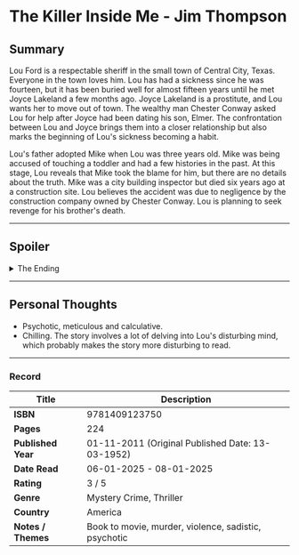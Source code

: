 # The Killer Inside Me - Jim Thompson

## Summary
Lou Ford is a respectable sheriff in the small town of Central City, Texas. Everyone in the town loves him. Lou has had a sickness since he was fourteen, but it has been buried well for almost fifteen years until he met Joyce Lakeland a few months ago. Joyce Lakeland is a prostitute, and Lou wants her to move out of town. The wealthy man Chester Conway asked Lou for help after Joyce had been dating his son, Elmer. The confrontation between Lou and Joyce brings them into a closer relationship but also marks the beginning of Lou's sickness becoming a habit.

Lou's father adopted Mike when Lou was three years old. Mike was being accused of touching a toddler and had a few histories in the past. At this stage, Lou reveals that Mike took the blame for him, but there are no details about the truth. Mike was a city building inspector but died six years ago at a construction site. Lou believes the accident was due to negligence by the construction company owned by Chester Conway. Lou is planning to seek revenge for his brother's death.

***

## Spoiler
<details>
  <summary>The Ending</summary>

- Joyce and Lou blackmail Chester to avoid exposing Joyce's affair with his son, Elmer.
- Lou always believes that Chester has killed his adopted brother Mike.
- To take vengeance for his brother's death, Lou kills both Joyce and Elmer. He stages the scene to look like Joyce has killed Elmer and Elmer was drunk has battered Joyce until she died after a short coma. 
- The police decided to charge Johnnie, an eighteen-year-old boy who works at a gas station. The police traced Elmer's marked money back to Johnnie, which was given by Lou. Lou goes to the cell to talk to Johnnie alone. Later, Lou murders him and stages the scene as a suicide.
- Then, a wanderer blackmails Lou after revealing that he heard Lou's suspicious conversation that he was involved in. Lou agrees to elope with Amy, who he always wanted to kill. On the night that the wanderer returns, Lou beats Amy to death and plans to frame the blackmailer for her murder. Another deputy, Jeff Plummer, kills the homeless man when Lou is chasing the wanderer.
- Lou is visited by Plummer and Hendricks in the hospital. Plummer reveals that Maples killed himself, convinced of Lou's guilt. They show Lou a letter that Amy had written and intended to give him during their elopement. The letter hints that Amy knows the killings and urges him to confess. Lou denies that the letter shows any proof of the murders, but Plummer and Hendricks force him into a jail cell.
- On the eighth day in the jail, Lou is transferred to the insane asylum. Eventually, Lou's attorney arrives and secures his release, but he cannot help Lou leave town.
- Lou reflects on his past. He concludes that his hatred and violence, especially towards women began with his old housekeeper, who molested him when he was a child. His female victims were substitutes for her.
- Lou intends to kill himself by having alcohol and candles around the house. Plummer and Hendricks arrive with a team of police, as well as Joyce is revealed to be alive. She assures Lou that she did not sell him out. Lou acts as if he believes her, attacks her and stabs her to death. The police fire on Lou, and the building explodes during the process.

</details>

***

## Personal Thoughts
- Psychotic, meticulous and calculative. 
- Chilling. The story involves a lot of delving into Lou's disturbing mind, which probably makes the story more disturbing to read.

***

### Record
| Title | Description |
| -- | -- |
| **ISBN** | 9781409123750 |
| **Pages** | 224 |
| **Published Year** | 01-11-2011 (Original Published Date: 13-03-1952) |
| **Date Read** | 06-01-2025 - 08-01-2025 |
| **Rating** | 3 / 5 |
| **Genre** | Mystery Crime, Thriller |
| **Country** | America |
| **Notes / Themes** | Book to movie, murder, violence, sadistic, psychotic | 
